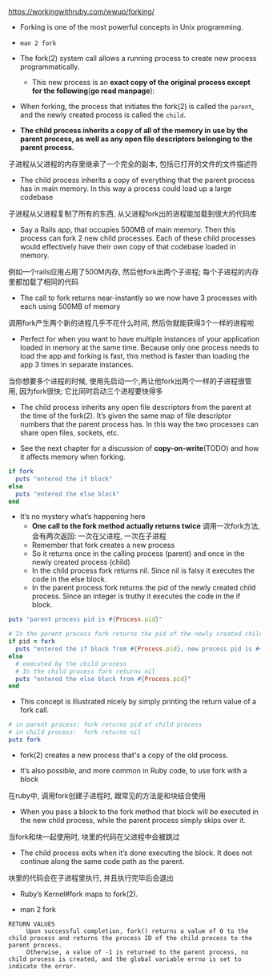 https://workingwithruby.com/wwup/forking/

+ Forking is one of the most powerful concepts in Unix programming.

+ `man 2 fork`
+ The fork(2) system call allows a running process to create new process programmatically.
    + This new process is an **exact copy of the original process except for the following**(**go read manpage**):

+ When forking, the process that initiates the fork(2) is called the `parent`, and the newly created process is called the `child`.

+ **The child process inherits a copy of all of the memory in use by the parent process, as well as any open file descriptors belonging to the parent process.**

子进程从父进程的内存里继承了一个完全的副本, 包括已打开的文件的文件描述符

+ The child process inherits a copy of everything that the parent process has in main memory. In this way a process could load up a large codebase

子进程从父进程复制了所有的东西, 从父进程fork出的进程能加载到很大的代码库

+ Say a Rails app, that occupies 500MB of main memory. Then this process can fork 2 new child processes. Each of these child processes would effectively have their own copy of that codebase loaded in memory.

例如一个rails应用占用了500M内存, 然后他fork出两个子进程; 每个子进程的内存里都加载了相同的代码

+ The call to fork returns near-instantly so we now have 3 processes with each using 500MB of memory

调用fork产生两个新的进程几乎不花什么时间, 然后你就能获得3个一样的进程啦

+ Perfect for when you want to have multiple instances of your application loaded in memory at the same time. Because only one process needs to load the app and forking is fast, this method is faster than loading the app 3 times in separate instances.

当你想要多个进程的时候, 使用先启动一个,再让他fork出两个一样的子进程很管用, 因为fork很快; 它比同时启动三个进程要快得多

+ The child process inherits any open file descriptors from the parent at the time of the fork(2). It’s given the same map of file descriptor numbers that the parent process has. In this way the two processes can share open files, sockets, etc.

+ See the next chapter for a discussion of **copy-on-write**(TODO) and how it affects memory when forking.

```ruby
if fork
  puts "entered the if block"
else
  puts "entered the else block"
end
```

+ It’s no mystery what’s happening here
    + **One call to the fork method actually returns twice** 调用一次fork方法, 会有两次返回: 一次在父进程, 一次在子进程
    + Remember that fork creates a new process
    + So it returns once in the calling process (parent) and once in the newly created process (child)
    + In the child process fork returns nil. Since nil is falsy it executes the code in the else block.
    + In the parent process fork returns the pid of the newly created child process. Since an integer is truthy it executes the code in the if block.

```ruby
puts "parent process pid is #{Process.pid}"

# In the parent process fork returns the pid of the newly created child process
if pid = fork
  puts "entered the if block from #{Process.pid}, new process pid is #{pid}"
else
  # executed by the child process
  # In the child process fork returns nil
  puts "entered the else block from #{Process.pid}"
end
```

+ This concept is illustrated nicely by simply printing the return value of a fork call.
```ruby
# in parent process: fork returns pid of child process
# in child process:  fork returns nil
puts fork
```

+ fork(2) creates a new process that's a copy of the old process.

+ It’s also possible, and more common in Ruby code, to use fork with a block

在ruby中, 调用fork创建子进程时, 跟常见的方法是和块结合使用

+ When you pass a block to the fork method that block will be executed in the new child process, while the parent process simply skips over it.

当fork和块一起使用时, 块里的代码在父进程中会被跳过

+ The child process exits when it’s done executing the block. It does not continue along the same code path as the parent.

块里的代码会在子进程里执行, 并且执行完毕后会退出

+ Ruby’s Kernel#fork maps to fork(2).

+ man 2 fork
```
RETURN VALUES
     Upon successful completion, fork() returns a value of 0 to the child process and returns the process ID of the child process to the parent process.
     Otherwise, a value of -1 is returned to the parent process, no child process is created, and the global variable errno is set to indicate the error.
```






